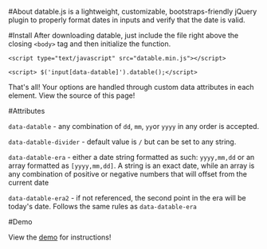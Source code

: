#About
datable.js is a lightweight, customizable, bootstraps-friendly jQuery plugin to properly format dates in inputs and verify that the date is valid.

#Install
After downloading datable, just include the file right above the closing `<body>` tag and then initialize the function.

`<script type="text/javascript" src="datable.min.js"></script>`

`<script> $('input[data-datable]').datable();</script>`

That's all! Your options are handled through custom data attributes in each element. View the source of this page!

#Attributes

`data-datable` - any combination of `dd`, `mm`, `yy`or `yyyy` in any order is accepted.

`data-datable-divider` - default value is ` / ` but can be set to any string.

`data-datable-era` - either a date string formatted as such: `yyyy,mm,dd` or an array formatted as `[yyyy,mm,dd]`. A string is an exact date, while an array is any combination of positive or negative numbers that will offset from the current date

`data-datable-era2` - if not referenced, the second point in the era will be today's date. Follows the same rules as `data-datable-era`

#Demo

View the [demo](http://invot.github.io/datable.js/) for instructions!